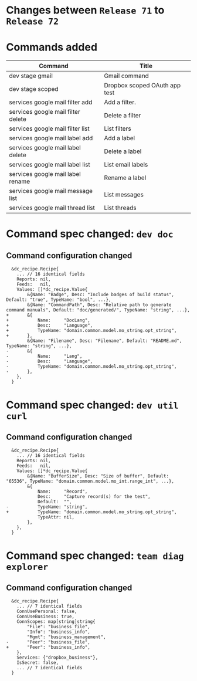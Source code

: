 # Changes between `Release 71` to `Release 72`

# Commands added


| Command                            | Title                         |
|------------------------------------|-------------------------------|
| dev stage gmail                    | Gmail command                 |
| dev stage scoped                   | Dropbox scoped OAuth app test |
| services google mail filter add    | Add a filter.                 |
| services google mail filter delete | Delete a filter               |
| services google mail filter list   | List filters                  |
| services google mail label add     | Add a label                   |
| services google mail label delete  | Delete a label                |
| services google mail label list    | List email labels             |
| services google mail label rename  | Rename a label                |
| services google mail message list  | List messages                 |
| services google mail thread list   | List threads                  |



# Command spec changed: `dev doc`


## Command configuration changed


```
  &dc_recipe.Recipe{
  	... // 16 identical fields
  	Reports: nil,
  	Feeds:   nil,
  	Values: []*dc_recipe.Value{
  		&{Name: "Badge", Desc: "Include badges of build status", Default: "true", TypeName: "bool", ...},
  		&{Name: "CommandPath", Desc: "Relative path to generate command manuals", Default: "doc/generated/", TypeName: "string", ...},
+ 		&{
+ 			Name:     "DocLang",
+ 			Desc:     "Language",
+ 			TypeName: "domain.common.model.mo_string.opt_string",
+ 		},
  		&{Name: "Filename", Desc: "Filename", Default: "README.md", TypeName: "string", ...},
- 		&{
- 			Name:     "Lang",
- 			Desc:     "Language",
- 			TypeName: "domain.common.model.mo_string.opt_string",
- 		},
  	},
  }
```
# Command spec changed: `dev util curl`


## Command configuration changed


```
  &dc_recipe.Recipe{
  	... // 16 identical fields
  	Reports: nil,
  	Feeds:   nil,
  	Values: []*dc_recipe.Value{
  		&{Name: "BufferSize", Desc: "Size of buffer", Default: "65536", TypeName: "domain.common.model.mo_int.range_int", ...},
  		&{
  			Name:     "Record",
  			Desc:     "Capture record(s) for the test",
  			Default:  "",
- 			TypeName: "string",
+ 			TypeName: "domain.common.model.mo_string.opt_string",
  			TypeAttr: nil,
  		},
  	},
  }
```
# Command spec changed: `team diag explorer`


## Command configuration changed


```
  &dc_recipe.Recipe{
  	... // 7 identical fields
  	ConnUsePersonal: false,
  	ConnUseBusiness: true,
  	ConnScopes: map[string]string{
  		"File": "business_file",
  		"Info": "business_info",
  		"Mgmt": "business_management",
- 		"Peer": "business_file",
+ 		"Peer": "business_info",
  	},
  	Services: {"dropbox_business"},
  	IsSecret: false,
  	... // 7 identical fields
  }
```
